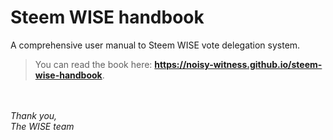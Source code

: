 # Steem WISE handbook
A comprehensive user manual to Steem WISE vote delegation system.

> You can read the book here: **https://noisy-witness.github.io/steem-wise-handbook**.

<br /><br />
_Thank you,_<br />
_The WISE team_
